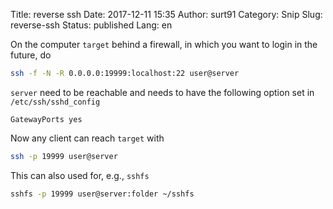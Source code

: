 Title: reverse ssh
Date: 2017-12-11 15:35
Author: surt91
Category: Snip
Slug: reverse-ssh
Status: published
Lang: en

On the computer `target` behind a firewall, in which you want to login in the
future, do

```bash
ssh -f -N -R 0.0.0.0:19999:localhost:22 user@server
```

`server` need to be reachable and needs to have the following option
set in `/etc/ssh/sshd_config`

```text
GatewayPorts yes
```

Now any client can reach `target` with

```bash
ssh -p 19999 user@server
```

This can also used for, e.g., `sshfs`

```bash
sshfs -p 19999 user@server:folder ~/sshfs
```
